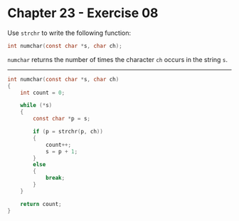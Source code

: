 # Chapter 23 - Exercise 08 

Use `strchr` to write the following function: 

```C
int numchar(const char *s, char ch); 
```

`numchar` returns the number of times the character `ch` occurs in the string
`s`.


---

```C
int numchar(const char *s, char ch)
{
    int count = 0;

    while (*s)
    {
        const char *p = s;

        if (p = strchr(p, ch))
        {
            count++;
            s = p + 1;
        }
        else
        {
            break;
        }
    }

    return count;
}
```
